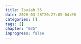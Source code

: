 ```yaml
---
title: Isaiah 35
date: 2020-03-28T20:27:05-04:00
categories: []
tags: []
chapter: "035"
inprogress: false
---
```


